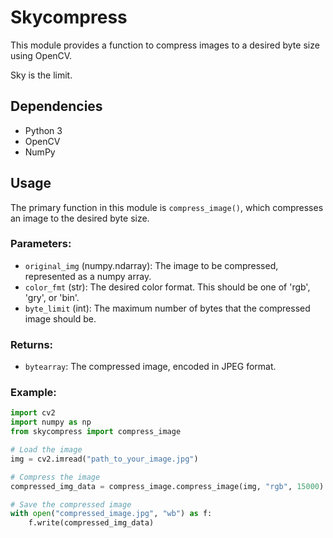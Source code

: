 # Skycompress

This module provides a function to compress images to a desired byte size using OpenCV.

Sky is the limit.

## Dependencies
- Python 3
- OpenCV
- NumPy

## Usage

The primary function in this module is `compress_image()`, which compresses an image to the desired byte size.

### Parameters:

- `original_img` (numpy.ndarray): The image to be compressed, represented as a numpy array.
- `color_fmt` (str): The desired color format. This should be one of 'rgb', 'gry', or 'bin'.
- `byte_limit` (int): The maximum number of bytes that the compressed image should be.

### Returns:

- `bytearray`: The compressed image, encoded in JPEG format.

### Example:

```python
import cv2
import numpy as np
from skycompress import compress_image

# Load the image
img = cv2.imread("path_to_your_image.jpg")

# Compress the image
compressed_img_data = compress_image.compress_image(img, "rgb", 15000)  # Compress to 15000 bytes in RGB format

# Save the compressed image
with open("compressed_image.jpg", "wb") as f:
    f.write(compressed_img_data)
